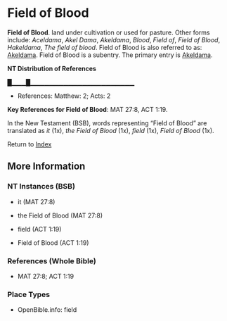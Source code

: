 # Field of Blood
**Field of Blood**. 
land under cultivation or used for pasture. 
Other forms include: 
*Aceldama*, *Akel Dama*, *Akeldama*, *Blood*, *Field of*, *Field of Blood*, *Hakeldama*, *The field of blood*. 
Field of Blood is also referred to as: 
[Akeldama](Akeldama.md). 
Field of Blood is a subentry. The primary entry is 
[Akeldama](Akeldama.md). 


**NT Distribution of References**

█▁▁▁█▁▁▁▁▁▁▁▁▁▁▁▁▁▁▁▁▁▁▁▁▁▁
* References: Matthew: 2; Acts: 2



**Key References for Field of Blood**: 
MAT 27:8, ACT 1:19. 




In the New Testament (BSB), words representing “Field of Blood” are translated as 
*it* (1x), *the Field of Blood* (1x), *field* (1x), *Field of Blood* (1x). 


Return to [Index](00-Index.md)

## More Information

### NT Instances (BSB)

* it (MAT 27:8)

* the Field of Blood (MAT 27:8)

* field (ACT 1:19)

* Field of Blood (ACT 1:19)



### References (Whole Bible)

* MAT 27:8; ACT 1:19


### Place Types

* OpenBible.info: field




